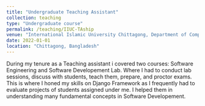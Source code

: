 ```yaml
---
title: "Undergraduate Teaching Assistant"
collection: teaching
type: "Undergraduate course"
permalink: /teaching/IIUC-TAship
venue: "International Islamic University Chittagong, Department of Computer Science and Engineering"
date: 2022-01-01
location: "Chittagong, Bangladesh"
---
```


During my tenure as a Teaching assistant i covered two courses: Software Engineering and Software Developement Lab. Where I had to conduct lab sessions, discuss with students, teach them, prepare, and proctor exams. This is where I honed my skills on Django Framework as I frequently had to evaluate projects of students assigned under me. I helped them in understanding many fundamental concepts in Software Developement.
